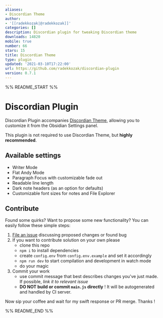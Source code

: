```yaml
---
aliases:
- Discordian Theme
author:
- '[[radekkozak|@radekkozak]]'
categories: []
description: Discordian plugin for tweaking Discordian theme
downloads: 14820
mobile: true
number: 66
stars: 15
title: Discordian Theme
type: plugin
updated: '2021-03-10T17:22:00'
url: https://github.com/radekkozak/discordian-plugin
version: 0.7.1
---
```


%% README_START %%

# Discordian Plugin 

Discordian Plugin accompanies [Discordian Theme](https://github.com/radekkozak/discordian), allowing you to customize
it from the Obsidian Settings panel. 

This plugin is not required to use Discordian Theme, but **highly recommended**.

## Available settings

- Writer Mode
- Flat Andy Mode
- Paragraph Focus with customizable fade out
- Readable line length 
- Dark note headers (as an option for defaults)
- Customizable font sizes for notes and File Explorer

## Contribute

Found some quirks? Want to propose some new functionality? 
You can easily follow these simple steps:

1. [File an issue](https://github.com/radekkozak/discordian-plugin/issues/new) discussing proposed changes or found bug
2. If you want to contribute solution on your own please
    - clone this repo
    - `npm i` to install dependencies
    - create `config.env` from `config.env.example` and set it accordingly
    - `npm run dev` to start compilation and development in watch mode
    - do your magic
3. Commit your work
    - use commit message that best describes changes you've just made. If possible, *link it to relevant issue*  
    - **DO NOT build or commit `main.js` directly** ! It will be autogenerated and handled by CI server.  

Now sip your coffee and wait for my swift response or PR merge. Thanks !


%% README_END %%